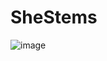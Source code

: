 # SheStems
![image](https://user-images.githubusercontent.com/77361340/148672098-fbc086e4-ab48-480d-b101-1c3e2900c733.png)
